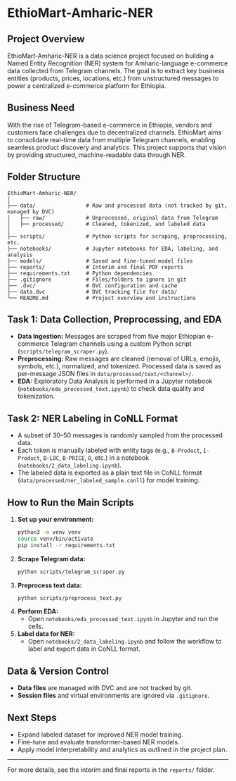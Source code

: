 # EthioMart-Amharic-NER

## Project Overview

EthioMart-Amharic-NER is a data science project focused on building a Named Entity Recognition (NER) system for Amharic-language e-commerce data collected from Telegram channels. The goal is to extract key business entities (products, prices, locations, etc.) from unstructured messages to power a centralized e-commerce platform for Ethiopia.

## Business Need

With the rise of Telegram-based e-commerce in Ethiopia, vendors and customers face challenges due to decentralized channels. EthioMart aims to consolidate real-time data from multiple Telegram channels, enabling seamless product discovery and analytics. This project supports that vision by providing structured, machine-readable data through NER.

## Folder Structure

```
EthioMart-Amharic-NER/
│
├── data/                # Raw and processed data (not tracked by git, managed by DVC)
│   ├── raw/             # Unprocessed, original data from Telegram
│   ├── processed/       # Cleaned, tokenized, and labeled data
│
├── scripts/             # Python scripts for scraping, preprocessing, etc.
├── notebooks/           # Jupyter notebooks for EDA, labeling, and analysis
├── models/              # Saved and fine-tuned model files
├── reports/             # Interim and final PDF reports
├── requirements.txt     # Python dependencies
├── .gitignore           # Files/folders to ignore in git
├── .dvc/                # DVC configuration and cache
├── data.dvc             # DVC tracking file for data/
└── README.md            # Project overview and instructions
```

## Task 1: Data Collection, Preprocessing, and EDA

- **Data Ingestion:** Messages are scraped from five major Ethiopian e-commerce Telegram channels using a custom Python script (`scripts/telegram_scraper.py`).
- **Preprocessing:** Raw messages are cleaned (removal of URLs, emojis, symbols, etc.), normalized, and tokenized. Processed data is saved as per-message JSON files in `data/processed/text/<channel>/`.
- **EDA:** Exploratory Data Analysis is performed in a Jupyter notebook (`notebooks/eda_processed_text.ipynb`) to check data quality and tokenization.

## Task 2: NER Labeling in CoNLL Format

- A subset of 30–50 messages is randomly sampled from the processed data.
- Each token is manually labeled with entity tags (e.g., `B-Product`, `I-Product`, `B-LOC`, `B-PRICE`, `O`, etc.) in a notebook (`notebooks/2_data_labeling.ipynb`).
- The labeled data is exported as a plain text file in CoNLL format (`data/processed/ner_labeled_sample.conll`) for model training.

## How to Run the Main Scripts

1. **Set up your environment:**
   ```bash
   python3 -m venv venv
   source venv/bin/activate
   pip install -r requirements.txt
   ```
2. **Scrape Telegram data:**
   ```bash
   python scripts/telegram_scraper.py
   ```
3. **Preprocess text data:**
   ```bash
   python scripts/preprocess_text.py
   ```
4. **Perform EDA:**
   - Open `notebooks/eda_processed_text.ipynb` in Jupyter and run the cells.
5. **Label data for NER:**
   - Open `notebooks/2_data_labeling.ipynb` and follow the workflow to label and export data in CoNLL format.

## Data & Version Control

- **Data files** are managed with DVC and are not tracked by git.
- **Session files** and virtual environments are ignored via `.gitignore`.

## Next Steps

- Expand labeled dataset for improved NER model training.
- Fine-tune and evaluate transformer-based NER models.
- Apply model interpretability and analytics as outlined in the project plan.

---

For more details, see the interim and final reports in the `reports/` folder.
